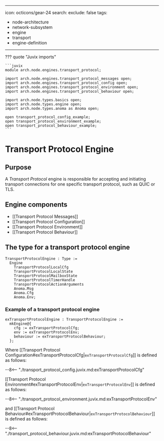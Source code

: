   ---
icon: octicons/gear-24
search:
  exclude: false
tags:
  - node-architecture
  - network-subsystem
  - engine
  - transport
  - engine-definition
---

??? quote "Juvix imports"

    ```juvix
    module arch.node.engines.transport_protocol;

    import arch.node.engines.transport_protocol_messages open;
    import arch.node.engines.transport_protocol_config open;
    import arch.node.engines.transport_protocol_environment open;
    import arch.node.engines.transport_protocol_behaviour open;

    import arch.node.types.basics open;
    import arch.node.types.engine open;
    import arch.node.types.anoma as Anoma open;

    open transport_protocol_config_example;
    open transport_protocol_environment_example;
    open transport_protocol_behaviour_example;
    ```

# Transport Protocol Engine

## Purpose

A *Transport Protocol* engine is responsible for accepting and initiating
transport connections for one specific transport protocol, such as QUIC or TLS.

## Engine components

- [[Transport Protocol Messages]]
- [[Transport Protocol Configuration]]
- [[Transport Protocol Environment]]
- [[Transport Protocol Behaviour]]

## The type for a transport protocol engine

<!-- --8<-- [start:TransportProtocolEngine] -->
```juvix
TransportProtocolEngine : Type :=
  Engine
    TransportProtocolLocalCfg
    TransportProtocolLocalState
    TransportProtocolMailboxState
    TransportProtocolTimerHandle
    TransportProtocolActionArguments
    Anoma.Msg
    Anoma.Cfg
    Anoma.Env;
```
<!-- --8<-- [end:TransportProtocolEngine] -->

### Example of a transport protocol engine

<!-- --8<-- [start:exTransportProtocolEngine] -->
```juvix
exTransportProtocolEngine : TransportProtocolEngine :=
  mkEngine@{
    cfg := exTransportProtocolCfg;
    env := exTransportProtocolEnv;
    behaviour := exTransportProtocolBehaviour;
  };
```
<!-- --8<-- [end:exTransportProtocolEngine] -->

Where [[Transport Protocol Configuration#exTransportProtocolCfg|`exTransportProtocolCfg`]] is defined as follows:

--8<-- "./transport_protocol_config.juvix.md:exTransportProtocolCfg"

[[Transport Protocol Environment#exTransportProtocolEnv|`exTransportProtocolEnv`]] is defined as follows:

--8<-- "./transport_protocol_environment.juvix.md:exTransportProtocolEnv"

and [[Transport Protocol Behaviour#exTransportProtocolBehaviour|`exTransportProtocolBehaviour`]] is defined as follows:

--8<-- "./transport_protocol_behaviour.juvix.md:exTransportProtocolBehaviour"
